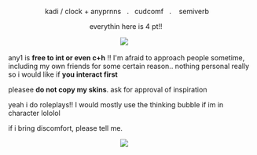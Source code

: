 ︎ ︎︎ ︎︎ ︎︎ ︎︎ ︎︎ ︎︎ ︎︎ ︎︎ ︎︎ ︎︎ ︎︎ ︎︎ ︎︎ ︎︎︎ ︎︎ ︎︎︎  ︎︎ ︎︎ ︎︎kadi / clock ︎︎+ anyprnns ︎︎ ︎︎ ︎︎. ︎︎ ︎︎ ︎︎cudcomf ︎︎ ︎︎ ︎︎. ︎︎ ︎︎ ︎︎ ︎︎semiverb

︎ ︎︎ ︎︎ ︎︎ ︎︎ ︎︎ ︎︎ ︎︎ ︎︎ ︎︎ ︎︎ ︎︎ ︎︎ ︎︎ ︎︎ ︎︎ ︎︎ ︎︎ ︎︎ ︎︎ ︎︎ ︎︎︎ ︎︎ ︎︎ ︎︎︎ ︎︎ ︎︎︎  ︎︎ ︎︎ ︎︎ ︎︎ ︎︎ ︎︎ ︎︎︎ ︎︎ ︎︎ ︎︎ ︎︎︎  ︎︎ ︎︎ ︎︎ ︎︎ everythin here is 4 pt!!
︎ ︎︎

︎︎ ︎︎ ︎︎ ︎︎ ︎︎ ︎︎ ︎︎ ︎︎︎ ︎︎ ︎︎ ︎︎ ︎︎ ︎︎ ︎︎ ︎︎ ︎︎ ︎︎ ︎︎ ︎︎ ︎︎ ︎︎ ︎︎ ︎︎ ︎︎ ︎︎ ︎︎ ︎︎︎ ︎︎ ︎︎ ︎︎ ︎︎ ︎︎︎ ︎︎ ︎︎ ︎︎ ︎︎ ︎︎ ︎︎ ︎︎ ︎︎ ︎︎ ︎︎ ︎︎ ︎︎ ︎︎ ︎︎ ︎︎︎ ︎︎ ︎︎ ︎︎ ︎︎ ︎︎︎ ︎︎ ︎︎ ︎︎ ︎︎ ︎︎ ︎︎ ︎︎![](https://64.media.tumblr.com/d6fae7e47f6e85f9a1623d6219d19c97/a53559b838a1040c-0c/s75x75_c1/059af368330f60747e29d9a4f68c0300484140a8.gifv)

any1 is **free to int or even c+h** !! I'm afraid to approach people sometime, including my own friends for some certain reason.. nothing personal really so i would like if **you interact first**

pleasee **do not copy my skins**. ask for approval of inspiration 

yeah i do roleplays!! I would mostly use the thinking bubble if im in character lololol

if i bring discomfort, please tell me.


︎︎ ︎︎ ︎︎ ︎︎ ︎︎ ︎︎ ︎︎ ︎︎︎ ︎︎ ︎︎ ︎︎ ︎︎ ︎︎ ︎︎ ︎︎ ︎︎ ︎︎ ︎︎ ︎︎ ︎︎ ︎︎ ︎︎ ︎︎ ︎︎ ︎︎ ︎︎ ︎︎︎ ︎︎ ︎︎ ︎︎ ︎︎ ︎︎︎ ︎︎ ︎︎ ︎︎ ︎︎ ︎︎ ︎︎ ︎︎ ︎︎ ︎︎ ︎︎ ︎︎ ︎︎ ︎︎ ︎︎ ︎︎︎ ︎︎ ︎︎ ︎︎ ︎︎ ︎︎︎ ︎︎ ︎︎ ︎︎ ︎︎ ︎︎ ︎︎ ︎︎![](https://i.pinimg.com/736x/eb/b6/7e/ebb67e66c6f8c758f5c3539056ebb41a.jpg)
